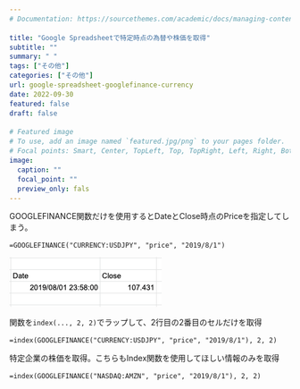 ```yaml
---
# Documentation: https://sourcethemes.com/academic/docs/managing-content/

title: "Google Spreadsheetで特定時点の為替や株価を取得"
subtitle: ""
summary: " "
tags: ["その他"]
categories: ["その他"]
url: google-spreadsheet-googlefinance-currency
date: 2022-09-30
featured: false
draft: false

# Featured image
# To use, add an image named `featured.jpg/png` to your pages folder.
# Focal points: Smart, Center, TopLeft, Top, TopRight, Left, Right, BottomLeft, Bottom, BottomRight.
image:
  caption: ""
  focal_point: ""
  preview_only: fals
---
```


GOOGLEFINANCE関数だけを使用するとDateとClose時点のPriceを指定してしまう。

```
=GOOGLEFINANCE("CURRENCY:USDJPY", "price", "2019/8/1")
```

![image-20220930102716790](./image-20220930102716790.png)

関数を`index(..., 2, 2)`でラップして、2行目の2番目のセルだけを取得

```
=index(GOOGLEFINANCE("CURRENCY:USDJPY", "price", "2019/8/1"), 2, 2)
```

特定企業の株価を取得。こちらもIndex関数を使用してほしい情報のみを取得

```
=index(GOOGLEFINANCE("NASDAQ:AMZN", "price", "2019/8/1"), 2, 2)
```

